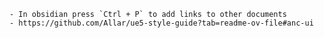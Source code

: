	- In obsidian press `Ctrl + P` to add links to other documents
	- https://github.com/Allar/ue5-style-guide?tab=readme-ov-file#anc-ui
